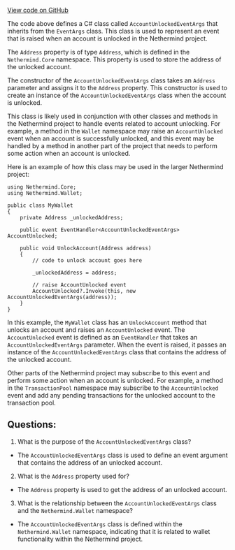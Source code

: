 [View code on GitHub](https://github.com/NethermindEth/nethermind/src/Nethermind/Nethermind.Wallet/AccountUnlockedEventArgs.cs)

The code above defines a C# class called `AccountUnlockedEventArgs` that inherits from the `EventArgs` class. This class is used to represent an event that is raised when an account is unlocked in the Nethermind project. 

The `Address` property is of type `Address`, which is defined in the `Nethermind.Core` namespace. This property is used to store the address of the unlocked account. 

The constructor of the `AccountUnlockedEventArgs` class takes an `Address` parameter and assigns it to the `Address` property. This constructor is used to create an instance of the `AccountUnlockedEventArgs` class when the account is unlocked. 

This class is likely used in conjunction with other classes and methods in the Nethermind project to handle events related to account unlocking. For example, a method in the `Wallet` namespace may raise an `AccountUnlocked` event when an account is successfully unlocked, and this event may be handled by a method in another part of the project that needs to perform some action when an account is unlocked. 

Here is an example of how this class may be used in the larger Nethermind project:

```
using Nethermind.Core;
using Nethermind.Wallet;

public class MyWallet
{
    private Address _unlockedAddress;

    public event EventHandler<AccountUnlockedEventArgs> AccountUnlocked;

    public void UnlockAccount(Address address)
    {
        // code to unlock account goes here

        _unlockedAddress = address;

        // raise AccountUnlocked event
        AccountUnlocked?.Invoke(this, new AccountUnlockedEventArgs(address));
    }
}
```

In this example, the `MyWallet` class has an `UnlockAccount` method that unlocks an account and raises an `AccountUnlocked` event. The `AccountUnlocked` event is defined as an `EventHandler` that takes an `AccountUnlockedEventArgs` parameter. When the event is raised, it passes an instance of the `AccountUnlockedEventArgs` class that contains the address of the unlocked account. 

Other parts of the Nethermind project may subscribe to this event and perform some action when an account is unlocked. For example, a method in the `TransactionPool` namespace may subscribe to the `AccountUnlocked` event and add any pending transactions for the unlocked account to the transaction pool.
## Questions: 
 1. What is the purpose of the `AccountUnlockedEventArgs` class?
- The `AccountUnlockedEventArgs` class is used to define an event argument that contains the address of an unlocked account.

2. What is the `Address` property used for?
- The `Address` property is used to get the address of an unlocked account.

3. What is the relationship between the `AccountUnlockedEventArgs` class and the `Nethermind.Wallet` namespace?
- The `AccountUnlockedEventArgs` class is defined within the `Nethermind.Wallet` namespace, indicating that it is related to wallet functionality within the Nethermind project.
